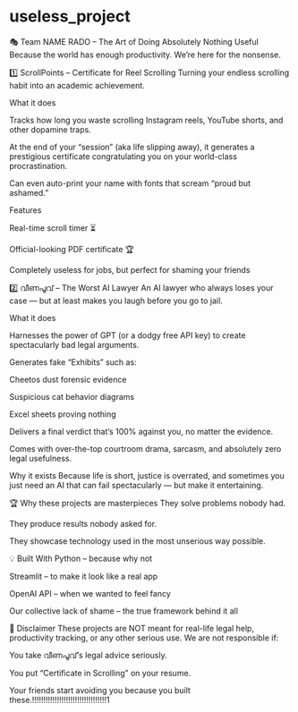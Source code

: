 # useless_project

🎭 Team NAME RADO – The Art of Doing Absolutely Nothing Useful
Because the world has enough productivity. We’re here for the nonsense.

1️⃣ ScrollPoints – Certificate for Reel Scrolling
Turning your endless scrolling habit into an academic achievement.

What it does

Tracks how long you waste scrolling Instagram reels, YouTube shorts, and other dopamine traps.

At the end of your “session” (aka life slipping away), it generates a prestigious certificate congratulating you on your world-class procrastination.

Can even auto-print your name with fonts that scream “proud but ashamed.”

Features

Real-time scroll timer ⏳

Official-looking PDF certificate 🏆

Completely useless for jobs, but perfect for shaming your friends

2️⃣ വീണപൂവ് – The Worst AI Lawyer
An AI lawyer who always loses your case — but at least makes you laugh before you go to jail.

What it does

Harnesses the power of GPT (or a dodgy free API key) to create spectacularly bad legal arguments.

Generates fake “Exhibits” such as:

Cheetos dust forensic evidence

Suspicious cat behavior diagrams

Excel sheets proving nothing

Delivers a final verdict that’s 100% against you, no matter the evidence.

Comes with over-the-top courtroom drama, sarcasm, and absolutely zero legal usefulness.

Why it exists
Because life is short, justice is overrated, and sometimes you just need an AI that can fail spectacularly — but make it entertaining.

🏆 Why these projects are masterpieces
They solve problems nobody had.

They produce results nobody asked for.

They showcase technology used in the most unserious way possible.

💡 Built With
Python – because why not

Streamlit – to make it look like a real app

OpenAI API – when we wanted to feel fancy

Our collective lack of shame – the true framework behind it all

🚫 Disclaimer
These projects are NOT meant for real-life legal help, productivity tracking, or any other serious use.
We are not responsible if:

You take വീണപൂവ്’s legal advice seriously.

You put “Certificate in Scrolling” on your resume.

Your friends start avoiding you because you built these.!!!!!!!!!!!!!!!!!!!!!!!!!!!!!!!!!1
